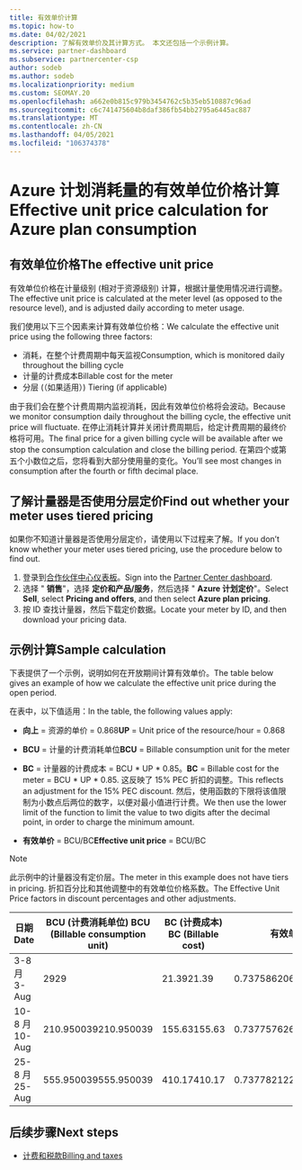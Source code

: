 ```yaml
---
title: 有效单价计算
ms.topic: how-to
ms.date: 04/02/2021
description: 了解有效单价及其计算方式。 本文还包括一个示例计算。
ms.service: partner-dashboard
ms.subservice: partnercenter-csp
author: sodeb
ms.author: sodeb
ms.localizationpriority: medium
ms.custom: SEOMAY.20
ms.openlocfilehash: a662e0b815c979b3454762c5b35eb510887c96ad
ms.sourcegitcommit: c6c741475604b8daf386fb54bb2795a6445ac887
ms.translationtype: MT
ms.contentlocale: zh-CN
ms.lasthandoff: 04/05/2021
ms.locfileid: "106374378"
---
```

# <a name="effective-unit-price-calculation-for-azure-plan-consumption"></a><span data-ttu-id="29802-104">Azure 计划消耗量的有效单位价格计算</span><span class="sxs-lookup"><span data-stu-id="29802-104">Effective unit price calculation for Azure plan consumption</span></span>

## <a name="the-effective-unit-price"></a><span data-ttu-id="29802-105">有效单位价格</span><span class="sxs-lookup"><span data-stu-id="29802-105">The effective unit price</span></span>

<span data-ttu-id="29802-106">有效单位价格在计量级别 (相对于资源级别) 计算，根据计量使用情况进行调整。</span><span class="sxs-lookup"><span data-stu-id="29802-106">The effective unit price is calculated at the meter level (as opposed to the resource level), and is adjusted daily according to meter usage.</span></span>

<span data-ttu-id="29802-107">我们使用以下三个因素来计算有效单位价格：</span><span class="sxs-lookup"><span data-stu-id="29802-107">We calculate the effective unit price using the following three factors:</span></span>

- <span data-ttu-id="29802-108">消耗，在整个计费周期中每天监视</span><span class="sxs-lookup"><span data-stu-id="29802-108">Consumption, which is monitored daily throughout the billing cycle</span></span>
- <span data-ttu-id="29802-109">计量的计费成本</span><span class="sxs-lookup"><span data-stu-id="29802-109">Billable cost for the meter</span></span>
- <span data-ttu-id="29802-110">分层 (（如果适用）) </span><span class="sxs-lookup"><span data-stu-id="29802-110">Tiering (if applicable)</span></span>

<span data-ttu-id="29802-111">由于我们会在整个计费周期内监视消耗，因此有效单位价格将会波动。</span><span class="sxs-lookup"><span data-stu-id="29802-111">Because we monitor consumption daily throughout the billing cycle, the effective unit price will fluctuate.</span></span> <span data-ttu-id="29802-112">在停止消耗计算并关闭计费周期后，给定计费周期的最终价格将可用。</span><span class="sxs-lookup"><span data-stu-id="29802-112">The final price for a given billing cycle will be available after we stop the consumption calculation and close the billing period.</span></span> <span data-ttu-id="29802-113">在第四个或第五个小数位之后，您将看到大部分使用量的变化。</span><span class="sxs-lookup"><span data-stu-id="29802-113">You’ll see most changes in consumption after the fourth or fifth decimal place.</span></span>

## <a name="find-out-whether-your-meter-uses-tiered-pricing"></a><span data-ttu-id="29802-114">了解计量器是否使用分层定价</span><span class="sxs-lookup"><span data-stu-id="29802-114">Find out whether your meter uses tiered pricing</span></span>

<span data-ttu-id="29802-115">如果你不知道计量器是否使用分层定价，请使用以下过程来了解。</span><span class="sxs-lookup"><span data-stu-id="29802-115">If you don’t know whether your meter uses tiered pricing, use the procedure below to find out.</span></span> 

1. <span data-ttu-id="29802-116">登录到[合作伙伴中心仪表板](https://partner.microsoft.com/dashboard/)。</span><span class="sxs-lookup"><span data-stu-id="29802-116">Sign into the [Partner Center dashboard](https://partner.microsoft.com/dashboard/).</span></span>
2. <span data-ttu-id="29802-117">选择 " **销售**"，选择 **定价和产品/服务**，然后选择 " **Azure 计划定价**"。</span><span class="sxs-lookup"><span data-stu-id="29802-117">Select **Sell**, select **Pricing and offers**, and then select **Azure plan pricing**.</span></span>
3. <span data-ttu-id="29802-118">按 ID 查找计量器，然后下载定价数据。</span><span class="sxs-lookup"><span data-stu-id="29802-118">Locate your meter by ID, and then download your pricing data.</span></span> 

## <a name="sample-calculation"></a><span data-ttu-id="29802-119">示例计算</span><span class="sxs-lookup"><span data-stu-id="29802-119">Sample calculation</span></span>

<span data-ttu-id="29802-120">下表提供了一个示例，说明如何在开放期间计算有效单价。</span><span class="sxs-lookup"><span data-stu-id="29802-120">The table below gives an example of how we calculate the effective unit price during the open period.</span></span>

<span data-ttu-id="29802-121">在表中，以下值适用：</span><span class="sxs-lookup"><span data-stu-id="29802-121">In the table, the following values apply:</span></span> 

- <span data-ttu-id="29802-122">**向上** = 资源的单价 = 0.868</span><span class="sxs-lookup"><span data-stu-id="29802-122">**UP** = Unit price of the resource/hour = 0.868</span></span>

- <span data-ttu-id="29802-123">**BCU** = 计量的计费消耗单位</span><span class="sxs-lookup"><span data-stu-id="29802-123">**BCU** = Billable consumption unit for the meter</span></span>

- <span data-ttu-id="29802-124">**BC** = 计量器的计费成本 = BCU \* UP \* 0.85。</span><span class="sxs-lookup"><span data-stu-id="29802-124">**BC** = Billable cost for the meter = BCU \* UP \* 0.85.</span></span> <span data-ttu-id="29802-125">这反映了 15% PEC 折扣的调整。</span><span class="sxs-lookup"><span data-stu-id="29802-125">This reflects an adjustment for the 15% PEC discount.</span></span> <span data-ttu-id="29802-126">然后，使用函数的下限将该值限制为小数点后两位的数字，以便对最小值进行计费。</span><span class="sxs-lookup"><span data-stu-id="29802-126">We then use the lower limit of the function to limit the value to two digits after the decimal point, in order to charge the minimum amount.</span></span> 

- <span data-ttu-id="29802-127">**有效单价** = BCU/BC</span><span class="sxs-lookup"><span data-stu-id="29802-127">**Effective unit price** = BCU/BC</span></span>

>[!NOTE]
><span data-ttu-id="29802-128">此示例中的计量器没有定价层。</span><span class="sxs-lookup"><span data-stu-id="29802-128">The meter in this example does not have tiers in pricing.</span></span> <span data-ttu-id="29802-129">折扣百分比和其他调整中的有效单位价格系数。</span><span class="sxs-lookup"><span data-stu-id="29802-129">The Effective Unit Price factors in discount percentages and other adjustments.</span></span>

| <span data-ttu-id="29802-130">日期</span><span class="sxs-lookup"><span data-stu-id="29802-130">Date</span></span> | <span data-ttu-id="29802-131">BCU (计费消耗单位) </span><span class="sxs-lookup"><span data-stu-id="29802-131">BCU (Billable consumption unit)</span></span> | <span data-ttu-id="29802-132">BC (计费成本) </span><span class="sxs-lookup"><span data-stu-id="29802-132">BC (Billable cost)</span></span> | <span data-ttu-id="29802-133">有效单价</span><span class="sxs-lookup"><span data-stu-id="29802-133">Effective unit price</span></span> |
| ------ | ----------- | ----------- | ----------- |  
| <span data-ttu-id="29802-134">3-8 月</span><span class="sxs-lookup"><span data-stu-id="29802-134">3-Aug</span></span> | <span data-ttu-id="29802-135">29</span><span class="sxs-lookup"><span data-stu-id="29802-135">29</span></span> | <span data-ttu-id="29802-136">21.39</span><span class="sxs-lookup"><span data-stu-id="29802-136">21.39</span></span> | <span data-ttu-id="29802-137">0.737586206896552</span><span class="sxs-lookup"><span data-stu-id="29802-137">0.737586206896552</span></span> |
| <span data-ttu-id="29802-138">10-8 月</span><span class="sxs-lookup"><span data-stu-id="29802-138">10-Aug</span></span> | <span data-ttu-id="29802-139">210.950039</span><span class="sxs-lookup"><span data-stu-id="29802-139">210.950039</span></span> | <span data-ttu-id="29802-140">155.63</span><span class="sxs-lookup"><span data-stu-id="29802-140">155.63</span></span> | <span data-ttu-id="29802-141">0.737757626107858</span><span class="sxs-lookup"><span data-stu-id="29802-141">0.737757626107858</span></span> |
| <span data-ttu-id="29802-142">25-8 月</span><span class="sxs-lookup"><span data-stu-id="29802-142">25-Aug</span></span> | <span data-ttu-id="29802-143">555.950039</span><span class="sxs-lookup"><span data-stu-id="29802-143">555.950039</span></span> | <span data-ttu-id="29802-144">410.17</span><span class="sxs-lookup"><span data-stu-id="29802-144">410.17</span></span> | <span data-ttu-id="29802-145">0.737782122900436</span><span class="sxs-lookup"><span data-stu-id="29802-145">0.737782122900436</span></span> |

## <a name="next-steps"></a><span data-ttu-id="29802-146">后续步骤</span><span class="sxs-lookup"><span data-stu-id="29802-146">Next steps</span></span>

- [<span data-ttu-id="29802-147">计费和税款</span><span class="sxs-lookup"><span data-stu-id="29802-147">Billing and taxes</span></span>](billing.md)
